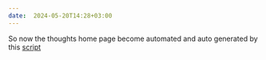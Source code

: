 ```yaml
---
date:  2024-05-20T14:28+03:00
---
```


So now the thoughts home page become automated and auto generated by this
[script](https://github.com/22mahmoud/maw.sh/blob/master/bin/thoughts_index)

